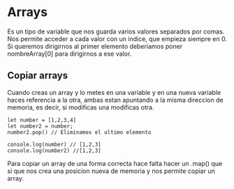 # Arrays
Es un tipo de variable que nos guarda varios valores separados por comas.
Nos permite acceder a cada valor con un indice, que empieza siempre en 0.
Si queremos dirigirnos al primer elemento deberiamos poner nombreArray\[0] para dirigirnos a ese valor.

## Copiar arrays
Cuando creas un array y lo metes en una variable y en una nueva variable haces referencia a la otra, ambas estan apuntando a la misma direccion de memoria, es decir, si modificas una modificas otra.

~~~~
let number = [1,2,3,4]
let number2 = number;
number2.pop() // Eliminamos el ultimo elemento

console.log(number) // [1,2,3]
console.log(number2) //[1,2,3]
~~~~

Para copiar un array de una forma correcta hace falta hacer un .map() que si que nos crea una posicion nueva de memoria y nos permite copiar un array.



